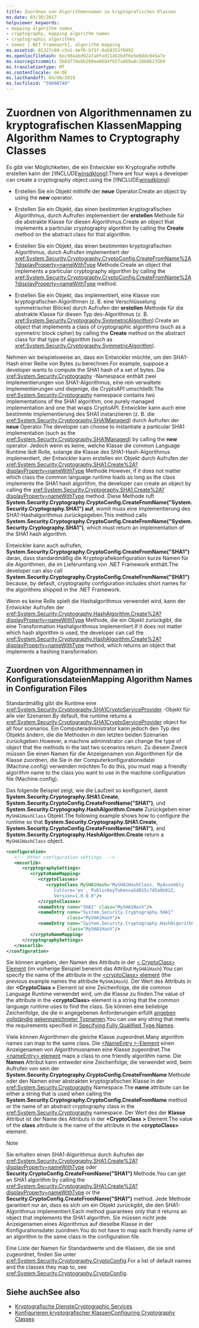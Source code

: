 ```yaml
---
title: Zuordnen von Algorithmennamen zu kryptografischen Klassen
ms.date: 03/30/2017
helpviewer_keywords:
- mapping algorithm names
- cryptography, mapping algorithm names
- cryptographic algorithms
- names [.NET Framework], algorithm mapping
ms.assetid: 01327c69-c5e1-4ef6-b73f-0a58351f0492
ms.openlocfilehash: 6ec98aabd92a7a0fed11482bdf6e5e8ddc045a7e
ms.sourcegitcommit: 5b6d778ebb269ee6684fb57ad69a8c28b06235b9
ms.translationtype: MT
ms.contentlocale: de-DE
ms.lasthandoff: 04/08/2019
ms.locfileid: "59098740"
---
```

# <a name="mapping-algorithm-names-to-cryptography-classes"></a><span data-ttu-id="fcf25-102">Zuordnen von Algorithmennamen zu kryptografischen Klassen</span><span class="sxs-lookup"><span data-stu-id="fcf25-102">Mapping Algorithm Names to Cryptography Classes</span></span>
<span data-ttu-id="fcf25-103">Es gibt vier Möglichkeiten, die ein Entwickler ein Kryptografie mithilfe erstellen kann der [!INCLUDE[winsdklong](../../../includes/winsdklong-md.md)]:</span><span class="sxs-lookup"><span data-stu-id="fcf25-103">There are four ways a developer can create a cryptography object using the [!INCLUDE[winsdklong](../../../includes/winsdklong-md.md)]:</span></span>  
  
-   <span data-ttu-id="fcf25-104">Erstellen Sie ein Objekt mithilfe der **neue** Operator.</span><span class="sxs-lookup"><span data-stu-id="fcf25-104">Create an object by using the **new** operator.</span></span>  
  
-   <span data-ttu-id="fcf25-105">Erstellen Sie ein Objekt, das einen bestimmten kryptografischen Algorithmus, durch Aufrufen implementiert der **erstellen** Methode für die abstrakte Klasse für diesen Algorithmus.</span><span class="sxs-lookup"><span data-stu-id="fcf25-105">Create an object that implements a particular cryptography algorithm by calling the **Create** method on the abstract class for that algorithm.</span></span>  
  
-   <span data-ttu-id="fcf25-106">Erstellen Sie ein Objekt, das einen bestimmten kryptografischen Algorithmus, durch Aufrufen implementiert der <xref:System.Security.Cryptography.CryptoConfig.CreateFromName%2A?displayProperty=nameWithType> Methode.</span><span class="sxs-lookup"><span data-stu-id="fcf25-106">Create an object that implements a particular cryptography algorithm by calling the <xref:System.Security.Cryptography.CryptoConfig.CreateFromName%2A?displayProperty=nameWithType> method.</span></span>  
  
-   <span data-ttu-id="fcf25-107">Erstellen Sie ein Objekt, das implementiert, eine Klasse von kryptografischen Algorithmen (z. B. eine Verschlüsselung symmetrischer Blöcke) durch Aufrufen der **erstellen** Methode für die abstrakte Klasse für diesen Typ des-Algorithmus (z. B. <xref:System.Security.Cryptography.SymmetricAlgorithm>).</span><span class="sxs-lookup"><span data-stu-id="fcf25-107">Create an object that implements a class of cryptographic algorithms (such as a symmetric block cipher) by calling the **Create** method on the abstract class for that type of algorithm (such as <xref:System.Security.Cryptography.SymmetricAlgorithm>).</span></span>  
  
 <span data-ttu-id="fcf25-108">Nehmen wir beispielsweise an, dass ein Entwickler möchte, um den SHA1-Hash einer Reihe von Bytes zu berechnen.</span><span class="sxs-lookup"><span data-stu-id="fcf25-108">For example, suppose a developer wants to compute the SHA1 hash of a set of bytes.</span></span> <span data-ttu-id="fcf25-109">Die <xref:System.Security.Cryptography> -Namespace enthält zwei Implementierungen von SHA1-Algorithmus, eine rein verwaltete Implementierungen und diejenige, die CryptoAPI umschließt.</span><span class="sxs-lookup"><span data-stu-id="fcf25-109">The <xref:System.Security.Cryptography> namespace contains two implementations of the SHA1 algorithm, one purely managed implementation and one that wraps CryptoAPI.</span></span> <span data-ttu-id="fcf25-110">Entwickler kann auch eine bestimmte Implementierung des SHA1 instanziieren (z. B. die <xref:System.Security.Cryptography.SHA1Managed>) durch Aufrufen der **neue** Operator.</span><span class="sxs-lookup"><span data-stu-id="fcf25-110">The developer can choose to instantiate a particular SHA1 implementation (such as the <xref:System.Security.Cryptography.SHA1Managed>) by calling the **new** operator.</span></span> <span data-ttu-id="fcf25-111">Jedoch wenn es keine, welche Klasse die common Language Runtime lädt Rolle, solange die Klasse des SHA1-Hash-Algorithmus implementiert, der Entwickler kann erstellen ein Objekt durch Aufrufen der <xref:System.Security.Cryptography.SHA1.Create%2A?displayProperty=nameWithType> Methode.</span><span class="sxs-lookup"><span data-stu-id="fcf25-111">However, if it does not matter which class the common language runtime loads as long as the class implements the SHA1 hash algorithm, the developer can create an object by calling the <xref:System.Security.Cryptography.SHA1.Create%2A?displayProperty=nameWithType> method.</span></span> <span data-ttu-id="fcf25-112">Diese Methode ruft **System.Security.Cryptography.CryptoConfig.CreateFromName("System.Security.Cryptography.SHA1") auf**, womit muss eine Implementierung des SHA1-Hashalgorithmus zurückgegeben.</span><span class="sxs-lookup"><span data-stu-id="fcf25-112">This method calls **System.Security.Cryptography.CryptoConfig.CreateFromName("System.Security.Cryptography.SHA1")**, which must return an implementation of the SHA1 hash algorithm.</span></span>  
  
 <span data-ttu-id="fcf25-113">Entwickler kann auch aufrufen, **System.Security.Cryptography.CryptoConfig.CreateFromName("SHA1")** daran, dass standardmäßig die Kryptografiekonfiguration kurze Namen für die Algorithmen, die im Lieferumfang von .NET Framework enthält.</span><span class="sxs-lookup"><span data-stu-id="fcf25-113">The developer can also call **System.Security.Cryptography.CryptoConfig.CreateFromName("SHA1")** because, by default, cryptography configuration includes short names for the algorithms shipped in the .NET Framework.</span></span>  
  
 <span data-ttu-id="fcf25-114">Wenn es keine Rolle spielt die Hashalgorithmus verwendet wird, kann der Entwickler Aufrufen der <xref:System.Security.Cryptography.HashAlgorithm.Create%2A?displayProperty=nameWithType> Methode, die ein Objekt zurückgibt, die eine Transformation Hashalgorithmus implementiert.</span><span class="sxs-lookup"><span data-stu-id="fcf25-114">If it does not matter which hash algorithm is used, the developer can call the <xref:System.Security.Cryptography.HashAlgorithm.Create%2A?displayProperty=nameWithType> method, which returns an object that implements a hashing transformation.</span></span>  
  
## <a name="mapping-algorithm-names-in-configuration-files"></a><span data-ttu-id="fcf25-115">Zuordnen von Algorithmennamen in Konfigurationsdateien</span><span class="sxs-lookup"><span data-stu-id="fcf25-115">Mapping Algorithm Names in Configuration Files</span></span>  
 <span data-ttu-id="fcf25-116">Standardmäßig gibt die Runtime eine <xref:System.Security.Cryptography.SHA1CryptoServiceProvider> -Objekt für alle vier Szenarien.</span><span class="sxs-lookup"><span data-stu-id="fcf25-116">By default, the runtime returns a <xref:System.Security.Cryptography.SHA1CryptoServiceProvider> object for all four scenarios.</span></span> <span data-ttu-id="fcf25-117">Ein Computeradministrator kann jedoch den Typ des Objekts ändern, die die Methoden in den letzten beiden Szenarien zurückgeben.</span><span class="sxs-lookup"><span data-stu-id="fcf25-117">However, a machine administrator can change the type of object that the methods in the last two scenarios return.</span></span> <span data-ttu-id="fcf25-118">Zu diesem Zweck müssen Sie einen Namen für die Anzeigenamen von Algorithmen für die Klasse zuordnen, die Sie in der Computerkonfigurationsdatei (Machine.config) verwenden möchten.</span><span class="sxs-lookup"><span data-stu-id="fcf25-118">To do this, you must map a friendly algorithm name to the class you want to use in the machine configuration file (Machine.config).</span></span>  
  
 <span data-ttu-id="fcf25-119">Das folgende Beispiel zeigt, wie die Laufzeit so konfiguriert, damit **System.Security.Cryptography.SHA1.Create**, **System.Security.CryptoConfig.CreateFromName("SHA1")**, und  **System.Security.Cryptography.HashAlgorithm.Create** Zurückgeben einer `MySHA1HashClass` Objekt.</span><span class="sxs-lookup"><span data-stu-id="fcf25-119">The following example shows how to configure the runtime so that **System.Security.Cryptography.SHA1.Create**, **System.Security.CryptoConfig.CreateFromName("SHA1")**, and **System.Security.Cryptography.HashAlgorithm.Create** return a `MySHA1HashClass` object.</span></span>  
  
```xml  
<configuration>  
   <!-- Other configuration settings. -->  
   <mscorlib>  
      <cryptographySettings>  
         <cryptoNameMapping>  
            <cryptoClasses>  
               <cryptoClass MySHA1Hash="MySHA1HashClass, MyAssembly  
                  Culture='en', PublicKeyToken=a5d015c7d5a0b012,  
                  Version=1.0.0.0"/>  
            </cryptoClasses>  
            <nameEntry name="SHA1" class="MySHA1Hash"/>  
            <nameEntry name="System.Security.Cryptography.SHA1"  
                       class="MySHA1Hash"/>  
            <nameEntry name="System.Security.Cryptography.HashAlgorithm"  
                       class="MySHA1Hash"/>  
         </cryptoNameMapping>  
      </cryptographySettings>  
   </mscorlib>  
</configuration>  
```  
  
 <span data-ttu-id="fcf25-120">Sie können angeben, den Namen des Attributs in der [< CryptoClass\> Element](../../../docs/framework/configure-apps/file-schema/cryptography/cryptoclass-element.md) (im vorherige Beispiel benennt das Attribut `MySHA1Hash`).</span><span class="sxs-lookup"><span data-stu-id="fcf25-120">You can specify the name of the attribute in the [<cryptoClass\> element](../../../docs/framework/configure-apps/file-schema/cryptography/cryptoclass-element.md) (the previous example names the attribute `MySHA1Hash`).</span></span> <span data-ttu-id="fcf25-121">Der Wert des Attributs in der  **\<CryptoClass >** Element ist eine Zeichenfolge, die die common Language Runtime verwendet wird, um die Klasse zu finden.</span><span class="sxs-lookup"><span data-stu-id="fcf25-121">The value of the attribute in the **\<cryptoClass>** element is a string that the common language runtime uses to find the class.</span></span> <span data-ttu-id="fcf25-122">Sie können eine beliebige Zeichenfolge, die die in angegebenen Anforderungen erfüllt [angeben vollständig gekennzeichneter Typnamen](../../../docs/framework/reflection-and-codedom/specifying-fully-qualified-type-names.md).</span><span class="sxs-lookup"><span data-stu-id="fcf25-122">You can use any string that meets the requirements specified in [Specifying Fully Qualified Type Names](../../../docs/framework/reflection-and-codedom/specifying-fully-qualified-type-names.md).</span></span>  
  
 <span data-ttu-id="fcf25-123">Viele können Algorithmen die gleiche Klasse zugeordnet.</span><span class="sxs-lookup"><span data-stu-id="fcf25-123">Many algorithm names can map to the same class.</span></span> <span data-ttu-id="fcf25-124">Die [ \<NameEntry >-Element](../../../docs/framework/configure-apps/file-schema/cryptography/nameentry-element.md) einen Anzeigenamen von Algorithmusnamen eine Klasse zugeordnet.</span><span class="sxs-lookup"><span data-stu-id="fcf25-124">The [\<nameEntry> element](../../../docs/framework/configure-apps/file-schema/cryptography/nameentry-element.md) maps a class to one friendly algorithm name.</span></span> <span data-ttu-id="fcf25-125">Die **Namen** Attribut kann entweder eine Zeichenfolge, die verwendet wird, beim Aufrufen von sein der **System.Security.Cryptography.CryptoConfig.CreateFromName** Methode oder den Namen einer abstrakten kryptografischen Klasse in der <xref:System.Security.Cryptography> Namespace.</span><span class="sxs-lookup"><span data-stu-id="fcf25-125">The **name** attribute can be either a string that is used when calling the **System.Security.Cryptography.CryptoConfig.CreateFromName** method or the name of an abstract cryptography class in the <xref:System.Security.Cryptography> namespace.</span></span> <span data-ttu-id="fcf25-126">Der Wert des der **Klasse** Attribut ist der Name des Attributs in der  **\<CryptoClass >** Element.</span><span class="sxs-lookup"><span data-stu-id="fcf25-126">The value of the **class** attribute is the name of the attribute in the **\<cryptoClass>** element.</span></span>  
  
> [!NOTE]
>  <span data-ttu-id="fcf25-127">Sie erhalten einen SHA1-Algorithmus durch Aufrufen der <xref:System.Security.Cryptography.SHA1.Create%2A?displayProperty=nameWithType> oder **Security.CryptoConfig.CreateFromName("SHA1")** Methode.</span><span class="sxs-lookup"><span data-stu-id="fcf25-127">You can get an SHA1 algorithm by calling the <xref:System.Security.Cryptography.SHA1.Create%2A?displayProperty=nameWithType> or the **Security.CryptoConfig.CreateFromName("SHA1")** method.</span></span> <span data-ttu-id="fcf25-128">Jede Methode garantiert nur an, dass es sich um ein Objekt zurückgibt, die den SHA1-Algorithmus implementiert.</span><span class="sxs-lookup"><span data-stu-id="fcf25-128">Each method guarantees only that it returns an object that implements the SHA1 algorithm.</span></span> <span data-ttu-id="fcf25-129">Sie müssen nicht jede Anzeigenamen eines Algorithmus auf dieselbe Klasse in der Konfigurationsdatei zuordnen.</span><span class="sxs-lookup"><span data-stu-id="fcf25-129">You do not have to map each friendly name of an algorithm to the same class in the configuration file.</span></span>  
  
 <span data-ttu-id="fcf25-130">Eine Liste der Namen für Standardwerte und die Klassen, die sie sind zugeordnet, finden Sie unter <xref:System.Security.Cryptography.CryptoConfig>.</span><span class="sxs-lookup"><span data-stu-id="fcf25-130">For a list of default names and the classes they map to, see <xref:System.Security.Cryptography.CryptoConfig>.</span></span>  
  
## <a name="see-also"></a><span data-ttu-id="fcf25-131">Siehe auch</span><span class="sxs-lookup"><span data-stu-id="fcf25-131">See also</span></span>

- [<span data-ttu-id="fcf25-132">Kryptografische Dienste</span><span class="sxs-lookup"><span data-stu-id="fcf25-132">Cryptographic Services</span></span>](../../../docs/standard/security/cryptographic-services.md)
- [<span data-ttu-id="fcf25-133">Konfigurieren kryptografischer Klassen</span><span class="sxs-lookup"><span data-stu-id="fcf25-133">Configuring Cryptography Classes</span></span>](../../../docs/framework/configure-apps/configure-cryptography-classes.md)
